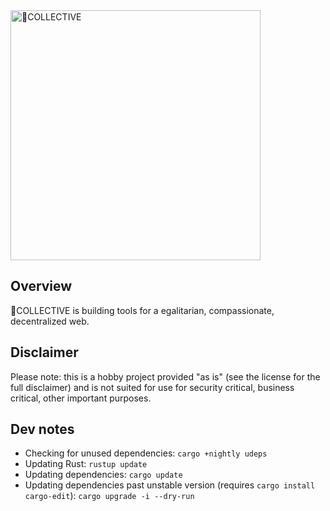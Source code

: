 
<img src="https://github.com/heartcollective/heartcollective/blob/main/src/assets/shared-data/logo.svg?raw=true" alt="💙COLLECTIVE" width="400"/>

## Overview

💙COLLECTIVE is building tools for a egalitarian, compassionate, decentralized web.

## Disclaimer

Please note: this is a hobby project provided "as is" (see the license for the full disclaimer) and is not suited for use for security critical, business critical, other important purposes.

## Dev notes

- Checking for unused dependencies: `cargo +nightly udeps`
- Updating Rust: `rustup update`
- Updating dependencies: `cargo update`
- Updating dependencies past unstable version (requires `cargo install cargo-edit`): `cargo upgrade -i --dry-run`
